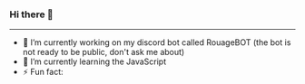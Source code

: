 ### Hi there 👋

---

- 🔭 I’m currently working on my discord bot called RouageBOT (the bot is not ready to be public, don't ask me about)
- 🌱 I’m currently learning the JavaScript
- ⚡ Fun fact:
